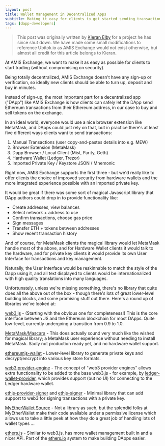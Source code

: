 ```yaml
---
layout: post
title: Wallet Management in Decentralized Apps
subtitle: Making it easy for clients to get started sending transactions
tags: [dapp-developers]
---
```


> This post was originally written by <a href="https://www.linkedin.com/in/kieranelby/" target="\_blank">Kieran Elby</a> for a project he has since shut down. We have made some small modifications to reference Ubitok.io as AMIS Exchange would not exist otherwise, but almost all credit for this article belongs to Kieran.

At AMIS Exchange, we want to make it as easy as possible for clients to start trading (without compromising on security).

Being totally decentralized, AMIS Exchange doesn't have any sign-up or verification, so ideally new clients should be able to turn up, deposit and buy in minutes.

Instead of sign-up, the most important part for a decentralized app ("DApp") like AMIS Exchange is how clients can safely let the DApp send Ethereum transactions from their Ethereum address, in our case to buy and sell tokens on the exchange.

In an ideal world, everyone would use a nice browser extension like MetaMask, and DApps could just rely on that, but in practice there's at least five different ways clients want to send transactions:

 1. Manual Transactions (user copy-and-pastes details into e.g. MEW)
 2. Browser Extension (MetaMask)
 3. Dapp Browser / Local Client (Mist, Parity, Geth)
 4. Hardware Wallet (Ledger, Trezor)
 5. Imported Private Key / Keystore JSON / Mnemonic

Right now, AMIS Exchange supports the first three - but we'd really like to offer clients the choice of improved security from hardware wallets and the more integrated experience possible with an imported private key.

It would be great if there was some sort of magical Javascript library that DApp authors could drop in to provide functionality like:

 - Create addresses, view balances
 - Select network + address to use
 - Confirm transactions, choose gas price
 - Sign messages
 - Transfer ETH + tokens between addresses
 - Show recent transaction history

And of course, for MetaMask clients the magical library would let MetaMask handle most of the above, and for Hardware Wallet clients it would talk to the hardware, and for private key clients it would provide its own User Interface for transactions and key management.

Naturally, the User Interface would be reskinnable to match the style of the Dapp using it, and all text displayed to clients would be internationalized with high quality translations into many languages.

Unfortunately, unless we're missing something, there's no library that quite does all the above out of the box - though there's lots of great lower-level building blocks, and some promising stuff out there. Here's a round up of libraries we've looked at:

[web3.js](https://github.com/ethereum/web3.js) - (Starting with the obvious one for completeness!) This is the core interface between JS and the Ethereum blockchain for most DApps. Quite low-level, currently undergoing a transition from 0.9 to 1.0.

[MetaMask/Mascara](https://github.com/MetaMask/mascara) - This does actually sound very much like the wished for magical library; a MetaMask user experience without needing to install MetaMask. Sadly not production ready yet, and no hardware wallet support.

[ethereumjs-wallet](https://github.com/ethereumjs/ethereumjs-wallet) - Lower-level library to generate private keys and decrypt/encrypt into various key store formats.

[web3 provider-engine](https://github.com/MetaMask/provider-engine) - The concept of "web3 provider engines" allows extra functionality to be added to the base web3.js - for example, by [ledger-wallet-provider](https://github.com/Neufund/ledger-wallet-provider), which provides support (but no UI) for connecting to the Ledger hardware wallet.

[ethjs-provider-signer](https://github.com/ethjs/ethjs-provider-signer) and [ethjs-signer](https://github.com/ethjs/ethjs-signer) - Minimal library that can add support to web3 for signing transactions with a private key.

[MyEtherWallet Source](https://github.com/kvhnuke/etherwallet/tree/mercury/app/scripts/staticJS) - Not a library as such, but the splendid folks at MyEtherWallet make their code available under a permissive license which allows us to take a little peek at how they do a great job of handling lots of wallet types ...

[ethers.js](https://github.com/ethers-io/ethers.js) - Similar to web3.js, has more wallet management built in and a nicer API. Part of the [ethers.io](https://docs.ethers.io/ethers-app/html/) system to make building DApps easier.
